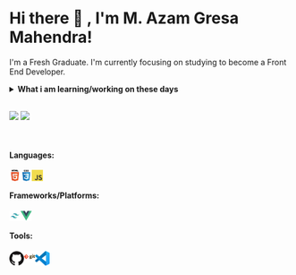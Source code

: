 # Hi there 👋 , I'm M. Azam Gresa Mahendra!
I'm a Fresh Graduate.
I'm currently focusing on studying to become a Front End Developer.


<details>
 <summary><strong>What i am learning/working on these days</strong></summary>
    - 🌱 I’m currently learning HTML & CSS, Javascript, Typescript, Vue JS, and UI Design </br>
    - 💬 Ask me about anything.</br>
    - 📫 How to reach me: <a href="azadra527@gmail.com">Email</a>  </br>
    - 😄 Pronouns: He/Him </br>
    - ⚡ Fun fact: ... </br>
</details>
<br>
<p></p>
    <img src="https://github-readme-stats.vercel.app/api?username=mazamgresam&hide=contribs,prs&show_icons=true&hide_border=true&title_color=000" />
    <img src="https://github-readme-stats.vercel.app/api/top-langs/?username=mazamgresam&layout=compact" height=180 />
</p>
<br>

#### Languages:
<img align="left" alt="HTML" width="20px" src="https://raw.githubusercontent.com/github/explore/80688e429a7d4ef2fca1e82350fe8e3517d3494d/topics/html/html.png" />
<img align="left" alt="CSS" width="20px" src="https://raw.githubusercontent.com/github/explore/80688e429a7d4ef2fca1e82350fe8e3517d3494d/topics/css/css.png" />
<img align="left" alt="JavaScript" width="20px" src="https://raw.githubusercontent.com/github/explore/80688e429a7d4ef2fca1e82350fe8e3517d3494d/topics/javascript/javascript.png" />

<br>

#### Frameworks/Platforms:
<img align="left" height="20" src="https://raw.githubusercontent.com/github/explore/80688e429a7d4ef2fca1e82350fe8e3517d3494d/topics/tailwind/tailwind.png">
<img align="left" height="20" src="https://raw.githubusercontent.com/github/explore/80688e429a7d4ef2fca1e82350fe8e3517d3494d/topics/vue/vue.png">
<br/> 


#### Tools:
<img align="left" alt="GitHub" width="26px" src="https://raw.githubusercontent.com/github/explore/78df643247d429f6cc873026c0622819ad797942/topics/github/github.png" />
<img align="left" height="20" src="https://raw.githubusercontent.com/github/explore/80688e429a7d4ef2fca1e82350fe8e3517d3494d/topics/git/git.png">
<img align="left" alt="Visual Studio Code" width="26px" src="https://raw.githubusercontent.com/github/explore/78df643247d429f6cc873026c0622819ad797942/topics/visual-studio-code/visual-studio-code.png" />
<br/ >